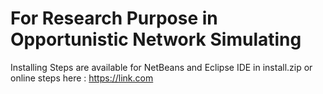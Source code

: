 # For Research Purpose in Opportunistic Network Simulating

Installing Steps are available for NetBeans and Eclipse IDE in install.zip or online steps here : https://link.com
